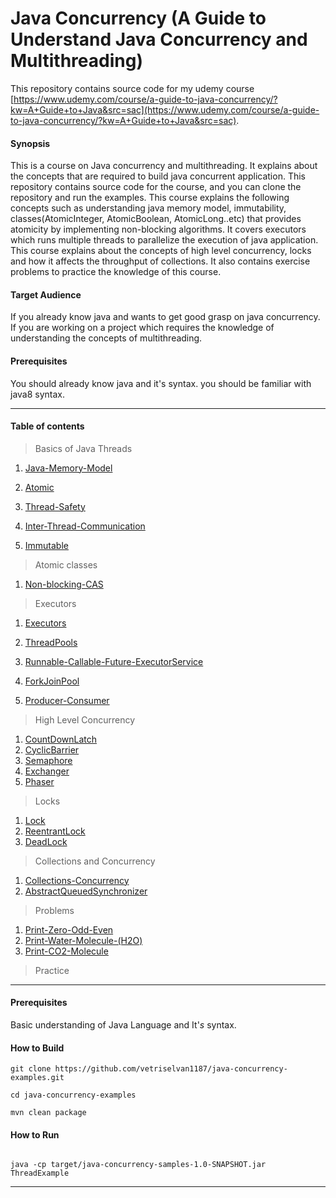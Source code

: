 # Java Concurrency (A Guide to Understand Java Concurrency and Multithreading)

This repository contains source code for my udemy course
[https://www.udemy.com/course/a-guide-to-java-concurrency/?kw=A+Guide+to+Java&src=sac](https://www.udemy.com/course/a-guide-to-java-concurrency/?kw=A+Guide+to+Java&src=sac).

#### Synopsis
This is a course on Java concurrency and multithreading. It explains about the concepts that are required to build java
concurrent application. This repository contains source code for the course, and you can clone the repository and run the 
examples. This course explains the following concepts such as understanding java memory model, immutability, classes(AtomicInteger, AtomicBoolean, AtomicLong..etc) that
provides atomicity by implementing non-blocking algorithms. It covers executors which runs multiple threads to parallelize the execution of java application.
This course explains about the concepts of high level concurrency, locks and how it affects the throughput of collections.
It also contains exercise problems to practice the knowledge of this course.


#### Target Audience
If you already know java and wants to get good grasp on java concurrency. If you are working on a project which requires
the knowledge of understanding the concepts of multithreading.

#### Prerequisites
You should already know java and it's syntax.
you should be familiar with java8 syntax.

---

#### Table of contents

> Basics of Java Threads

1. [Java-Memory-Model](#Java-Memory-Model)

2. [Atomic](#Atomic)

3. [Thread-Safety](#Thread-Safety)

4. [Inter-Thread-Communication](#Inter-Thread-Communication)

5. [Immutable](#Immutable)


> Atomic classes

1. [Non-blocking-CAS](#Non-blocking-CAS)


> Executors 

1. [Executors](#Executors)

2. [ThreadPools](#ThreadPools)

3. [Runnable-Callable-Future-ExecutorService](#Runnable-Callable-Future-ExecutorService)

4. [ForkJoinPool](#ForkJoinPool)

5. [Producer-Consumer](#Porducer-Consumer)


> High Level Concurrency

1. [CountDownLatch](#CountDownLatch)
2. [CyclicBarrier](#CyclicBarrier)
3. [Semaphore](#Semaphore)
4. [Exchanger](#Exchanger)
5. [Phaser](#Phaser)

> Locks

1. [Lock](#Lock)
2. [ReentrantLock](#ReentrantLock)
3. [DeadLock](#DeadLock)

> Collections and Concurrency

1. [Collections-Concurrency](#Collections-Concurrency)
2. [AbstractQueuedSynchronizer](#AbstractQueuedSynchronizer)


> Problems

1. [Print-Zero-Odd-Even](#Print-Zero-Odd-Even)
2. [Print-Water-Molecule-(H2O)](#Print-Water-Molecule)
3. [Print-CO2-Molecule](Print-CO2-Molecule)

> Practice

---
#### Prerequisites
Basic understanding of Java Language and It'_s_ syntax.

#### How to Build

```
git clone https://github.com/vetriselvan1187/java-concurrency-examples.git

cd java-concurrency-examples

mvn clean package

```

#### How to Run

```

java -cp target/java-concurrency-samples-1.0-SNAPSHOT.jar ThreadExample

```
---